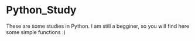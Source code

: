 # Python_Study
These are some studies in Python. I am still a begginer, so you will find here some simple functions :)
